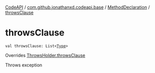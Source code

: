 [CodeAPI](../../index.md) / [com.github.jonathanxd.codeapi.base](../index.md) / [MethodDeclaration](index.md) / [throwsClause](.)

# throwsClause

`val throwsClause: List<`[`Type`](http://docs.oracle.com/javase/6/docs/api/java/lang/reflect/Type.html)`>`

Overrides [ThrowsHolder.throwsClause](../-throws-holder/throws-clause.md)

Throws exception

